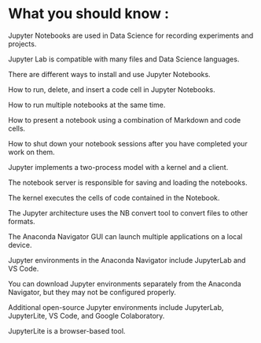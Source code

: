 # What you should know : 

Jupyter Notebooks are used in Data Science for recording experiments and projects.

Jupyter Lab is compatible with many files and Data Science languages.

There are different ways to install and use Jupyter Notebooks.

How to run, delete, and insert a code cell in Jupyter Notebooks.

How to run multiple notebooks at the same time.

How to present a notebook using a combination of Markdown and code cells.

How to shut down your notebook sessions after you have completed your work on them.

Jupyter implements a two-process model with a kernel and a client.

The notebook server is responsible for saving and loading the notebooks.

The kernel executes the cells of code contained in the Notebook. 

The Jupyter architecture uses the NB convert tool to convert files to other formats.

The Anaconda Navigator GUI can launch multiple applications on a local device.

Jupyter environments in the Anaconda Navigator include JupyterLab and VS Code.

You can download Jupyter environments separately from the Anaconda Navigator, but they may not be configured properly.

Additional open-source Jupyter environments include JupyterLab, JupyterLite, VS Code, and Google Colaboratory. 

JupyterLite is a browser-based tool.

